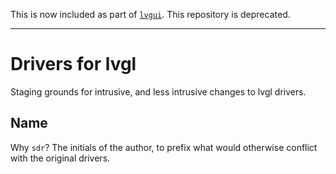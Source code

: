 This is now included as part of [`lvgui`](https://github.com/mobile-nixos/lvgui). This repository is deprecated.

* * *

Drivers for lvgl
================

Staging grounds for intrusive, and less intrusive changes to lvgl drivers.

Name
----

Why `sdr`? The initials of the author, to prefix what would otherwise conflict
with the original drivers.
